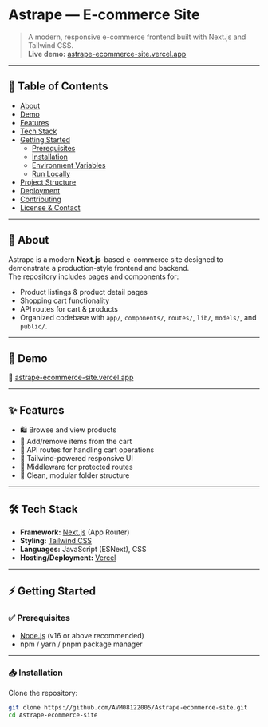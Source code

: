 # Astrape — E-commerce Site

> A modern, responsive e-commerce frontend built with Next.js and Tailwind CSS.  
> **Live demo:** [astrape-ecommerce-site.vercel.app](https://astrape-ecommerce-site.vercel.app/)

---

## 📖 Table of Contents

- [About](#about)  
- [Demo](#demo)  
- [Features](#features)  
- [Tech Stack](#tech-stack)  
- [Getting Started](#getting-started)  
  - [Prerequisites](#prerequisites)  
  - [Installation](#installation)  
  - [Environment Variables](#environment-variables)  
  - [Run Locally](#run-locally)  
- [Project Structure](#project-structure)  
- [Deployment](#deployment)  
- [Contributing](#contributing)  
- [License & Contact](#license--contact)

---

## 📌 About

Astrape is a modern **Next.js**-based e-commerce site designed to demonstrate a production-style frontend and backend.  
The repository includes pages and components for:

- Product listings & product detail pages  
- Shopping cart functionality  
- API routes for cart & products  
- Organized codebase with `app/`, `components/`, `routes/`, `lib/`, `models/`, and `public/`.

---

## 🚀 Demo

🔗 [astrape-ecommerce-site.vercel.app](https://astrape-ecommerce-site.vercel.app/)

---

## ✨ Features

- 🛍️ Browse and view products  
- 🛒 Add/remove items from the cart  
- 🔄 API routes for handling cart operations  
- 🎨 Tailwind-powered responsive UI  
- 🔑 Middleware for protected routes  
- 📂 Clean, modular folder structure

---

## 🛠️ Tech Stack

- **Framework:** [Next.js](https://nextjs.org/) (App Router)  
- **Styling:** [Tailwind CSS](https://tailwindcss.com/)  
- **Languages:** JavaScript (ESNext), CSS  
- **Hosting/Deployment:** [Vercel](https://vercel.com/)

---

## ⚡ Getting Started

### ✅ Prerequisites

- [Node.js](https://nodejs.org/) (v16 or above recommended)  
- npm / yarn / pnpm package manager  

---

### 📥 Installation

Clone the repository:

```bash
git clone https://github.com/AVM08122005/Astrape-ecommerce-site.git
cd Astrape-ecommerce-site
